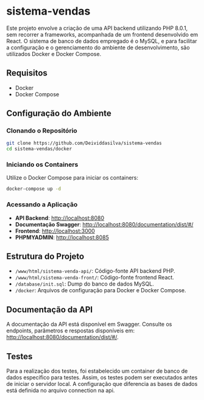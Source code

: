 
# sistema-vendas 

Este projeto envolve a criação de uma API backend utilizando PHP 8.0.1, sem recorrer a frameworks, acompanhada de um frontend desenvolvido em React. O sistema de banco de dados empregado é o MySQL, e para facilitar a configuração e o gerenciamento do ambiente de desenvolvimento, são utilizados Docker e Docker Compose.

## Requisitos

- Docker
- Docker Compose

## Configuração do Ambiente

### Clonando o Repositório

```bash
git clone https://github.com/Deividdasilva/sistema-vendas
cd sistema-vendas/docker
```

### Iniciando os Containers

Utilize o Docker Compose para iniciar os containers:

```bash
docker-compose up -d
```

### Acessando a Aplicação

- **API Backend**: [http://localhost:8080](http://localhost:8080)
- **Documentação Swagger**: [http://localhost:8080/documentation/dist/#/](http://localhost:8080/documentation/dist/#/)
- **Frontend**: [http://localhost:3000](http://localhost:3000)
- **PHPMYADMIN**: [http://localhost:8085](http://localhost:8085)

## Estrutura do Projeto

- `/www/html/sistema-venda-api/`: Código-fonte API backend PHP.
- `/www/html/sistema-venda-front/`: Código-fonte frontend React.
- `/database/init.sql`: Dump do banco de dados MySQL.
- `/docker`: Arquivos de configuração para Docker e Docker Compose.

## Documentação da API

A documentação da API está disponível em Swagger. Consulte os endpoints, parâmetros e respostas disponíveis em: [http://localhost:8080/documentation/dist/#/](http://localhost:8080/documentation/dist/#/).

## Testes

Para a realização dos testes, foi estabelecido um container de banco de dados específico para testes. Assim, os testes podem ser executados antes de iniciar o servidor local. A configuração que diferencia as bases de dados está definida no arquivo connection na api.
